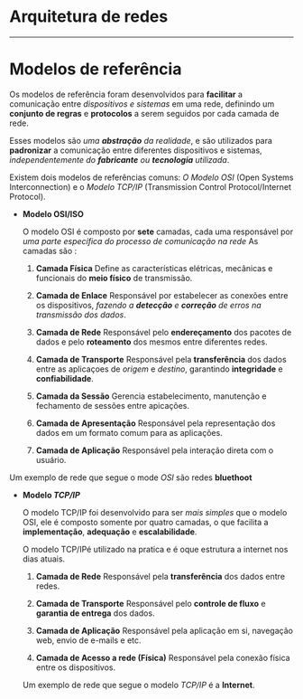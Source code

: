 # Arquitetura de redes

***

# Modelos de referência

Os modelos de referência foram desenvolvidos para **facilitar** a comunicação entre *dispositivos e sistemas* em uma rede, definindo um **conjunto de regras** e **protocolos** a serem seguidos por cada camada de rede.

Esses modelos são *uma **abstração** da realidade*, e são utilizados para **padronizar** a comunicação entre diferentes dispositivos e sistemas, *independentemente do **fabricante** ou **tecnologia** utilizada*.

Existem dois modelos de referências comuns: *O Modelo OSI* (Open Systems Interconnection) e o *Modelo TCP/IP* (Transmission Control Protocol/Internet Protocol).

- **Modelo OSI/ISO**

    O modelo OSI é composto por **sete** camadas, cada uma responsável por *uma parte específica do processo de comunicação na rede*
    As camadas são :

    1. **Camada Física**
        Define as características elétricas, mecânicas e funcionais do **meio físico** de transmissão.

    2. **Camada de Enlace**
        Responsável por estabelecer as conexões entre os dispositivos, *fazendo a **detecção** e **correção** de erros na transmissão dos dados*.

    3. **Camada de Rede**
        Responsável pelo **endereçamento** dos pacotes de dados e pelo **roteamento** dos mesmos entre diferentes redes.

    4. **Camada de Transporte**
        Responsável pela **transferência** dos dados entre as aplicaçoes de *origem* e *destino*, garantindo **integridade** e **confiabilidade**.

    5. **Camada da Sessão**
        Gerencia estabelecimento, manutenção e fechamento de sessões entre apicações.

    6. **Camada de Apresentação**
        Responsável pela representação dos dados em um formato comum para as aplicações.

    7. **Camada de Aplicação**
        Responsável pela interação direta com o usuário.

Um exemplo de rede que segue o mode *OSI* são redes **bluethoot**


- **Modelo *TCP/IP***

    O modelo TCP/IP foi desenvolvido para ser *mais simples* que o modelo OSI, ele é composto somente por quatro camadas, o que facilita a **implementação**, **adequação** e **escalabilidade**.

    O modelo TCP/IPé utilizado na pratica e é oque estrutura a internet nos dias atuais.

    1. **Camada de Rede**
        Responsável pela **transferência** dos dados entre redes.

    2. **Camada de Transporte**
        Responsável pelo **controle de fluxo** e **garantia de entrega** dos dados.

    3. **Camada de Aplicação**
        Responsável pela aplicação em si, navegação web, envio de e-mails e etc.
    
    4. **Camada de Acesso a rede (Física)**
        Responsável pela conexão física entre os dispositivos.


    Um exemplo de rede que segue o modelo *TCP/IP* é a **Internet**.